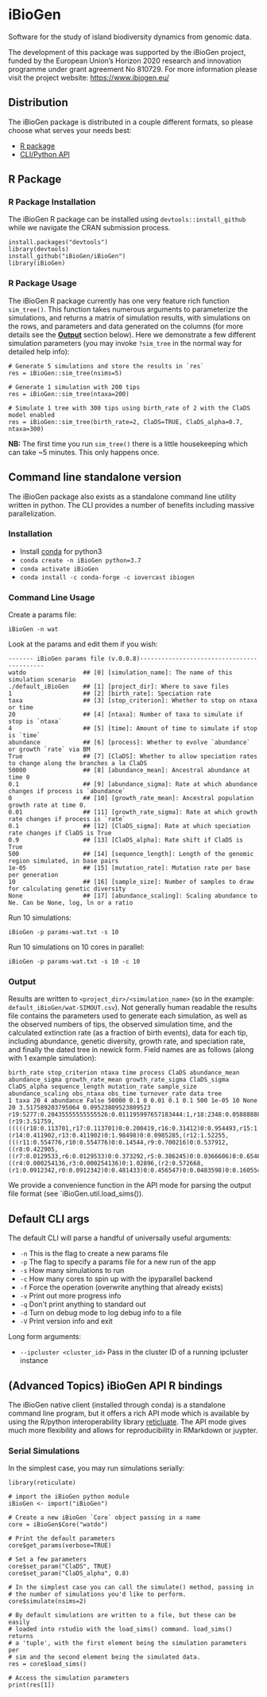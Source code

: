 
# iBioGen
Software for the study of island biodiversity dynamics from genomic data.

The development of this package was supported by the iBioGen project, funded
by the European Union’s Horizon 2020 research and innovation programme under
grant agreement No 810729. For more information please visit the project
website: https://www.ibiogen.eu/

## Distribution
The iBioGen package is distributed in a couple different formats, so please
choose what serves your needs best:
 * [R package](#r-package)
 * [CLI/Python API](#command-line-standalone-version)

## R Package

### R Package Installation
The iBioGen R package can be installed using `devtools::install_github` while
we navigate the CRAN submission process.

```
install.packages("devtools")
library(devtools)
install_github("iBioGen/iBioGen")
library(iBioGen)
```

### R Package Usage
The iBioGen R package currently has one very feature rich function `sim_tree()`.
This function takes numerous arguments to parameterize the simulations, and
returns a matrix of simulation results, with simulations on the rows, and parameters
and data generated on the columns (for more details see the **[Output](#output)**
section below). Here we demonstrate a few different simulation parameters (you may
invoke `?sim_tree` in the normal way for detailed help info):

```
# Generate 5 simulations and store the results in `res`
res = iBioGen::sim_tree(nsims=5)

# Generate 1 simulation with 200 tips
res = iBioGen::sim_tree(ntaxa=200)

# Simulate 1 tree with 300 tips using birth_rate of 2 with the ClaDS model enabled
res = iBioGen::sim_tree(birth_rate=2, ClaDS=TRUE, ClaDS_alpha=0.7, ntaxa=300)
```
**NB:** The first time you run `sim_tree()` there is a little housekeeping which
can take ~5 minutes. This only happens once.

## Command line standalone version
The iBioGen package also exists as a standalone command line utility written
in python. The CLI provides a number of benefits including massive parallelization.

### Installation

* Install [conda](https://docs.conda.io/en/latest/miniconda.html) for python3
* `conda create -n iBioGen python=3.7`
* `conda activate iBioGen`
* `conda install -c conda-forge -c iovercast ibiogen`

### Command Line Usage
Create a params file:

    iBioGen -n wat

Look at the params and edit them if you wish:

    ------- iBioGen params file (v.0.0.8)-------------------------------------------
    watdo                ## [0] [simulation_name]: The name of this simulation scenario
    ./default_iBioGen    ## [1] [project_dir]: Where to save files
    1                    ## [2] [birth_rate]: Speciation rate
    taxa                 ## [3] [stop_criterion]: Whether to stop on ntaxa or time
    20                   ## [4] [ntaxa]: Number of taxa to simulate if stop is `ntaxa`
    4                    ## [5] [time]: Amount of time to simulate if stop is `time`
    abundance            ## [6] [process]: Whether to evolve `abundance` or growth `rate` via BM
    True                 ## [7] [ClaDS]: Whether to allow speciation rates to change along the branches a la ClaDS
    50000                ## [8] [abundance_mean]: Ancestral abundance at time 0
    0.1                  ## [9] [abundance_sigma]: Rate at which abundance changes if process is `abundance`
    0                    ## [10] [growth_rate_mean]: Ancestral population growth rate at time 0.
    0.01                 ## [11] [growth_rate_sigma]: Rate at which growth rate changes if process is `rate`
    0.1                  ## [12] [ClaDS_sigma]: Rate at which speciation rate changes if ClaDS is True
    0.9                  ## [13] [ClaDS_alpha]: Rate shift if ClaDS is True
    500                  ## [14] [sequence_length]: Length of the genomic region simulated, in base pairs
    1e-05                ## [15] [mutation_rate]: Mutation rate per base per generation
    10                   ## [16] [sample_size]: Number of samples to draw for calculating genetic diversity
    None                 ## [17] [abundance_scaling]: Scaling abundance to Ne. Can be None, log, ln or a ratio

Run 10 simulations:

    iBioGen -p params-wat.txt -s 10

Run 10 simulations on 10 cores in parallel:

    iBioGen -p params-wat.txt -s 10 -c 10

### Output
Results are written to `<project_dir>/<simulation_name>` (so in the example:
`default_iBioGen/wat-SIMOUT.csv`). Not generally human readable the results
file contains the parameters used to generate each simulation, as well as the
observed numbers of tips, the observed simulation time, and the calculated
extinction rate (as a fraction of birth events), data for each tip, including
abundance, genetic diversity, growth rate, and speciation rate, and finally
the dated tree in newick form. Field names are as follows (along with 1
example simulation):

    birth_rate stop_criterion ntaxa time process ClaDS abundance_mean abundance_sigma growth_rate_mean growth_rate_sigma ClaDS_sigma ClaDS_alpha sequence_length mutation_rate sample_size abundance_scaling obs_ntaxa obs_time turnover_rate data tree
    1 taxa 20 4 abundance False 50000 0.1 0 0.01 0.1 0.1 500 1e-05 10 None 20 3.517589203795064 0.09523809523809523 r19:5277:0.20435555555555526:0.011195997657183444:1,r18:2348:0.05888888888888879:0.010817643664283555:1,r17:3445:0.1972000000000004:0.00976585185590869:1,r16:977:0.11759999999999997:0.00956274991175375:1,r15:61:0.0031999999999999997:0.011362725225983333:1,r14:16539:0.4827111111111095:0.017471769225183797:1,r13:23182:0.6710666666666577:0.021756148739551756:1,r12:348:0.005466666666666666:0.02736456054653283:1,r11:515:0.0124:0.03659168443387108:1,r10:2466:0.04511111111111108:0.03861433944456937:1,r9:52:0.001911111111111111:0.04392777318481233:1,r8:357:0.009111111111111113:0.027613860772168673:1,r7:15:0.0:0.025752062822845163:1,r6:36:0.0008:0.02570337859771903:1,r5:4:0.0:0.02775490802853657:1,r4:402:0.01315555555555556:0.03211086569690778:1,r3:492:0.015644444444444443:0.03210550065408781:1,r2:63:0.005777777777777779:0.027595814541259815:1,r1:21:0.002888888888888889:0.03269135509654675:1,r0:14:0.0013333333333333335:0.03347975613277858:1 (r19:3.51759,(((((r18:0.113701,r17:0.113701)0:0.200419,r16:0.31412)0:0.954493,r15:1.26861)0:1.12827,(r14:0.411902,r13:0.411902)0:1.98498)0:0.0985285,(r12:1.52255,(((r11:0.554776,r10:0.554776)0:0.14544,r9:0.700216)0:0.537912,((r8:0.422905,((r7:0.0129533,r6:0.0129533)0:0.373292,r5:0.386245)0:0.0366606)0:0.654669,((r4:0.000254136,r3:0.000254136)0:1.02896,(r2:0.572668,(r1:0.0912342,r0:0.0912342)0:0.481433)0:0.456547)0:0.0483598)0:0.160554)0:0.284423)0:0.972855)0:1.02218);

We provide a convenience function in the API mode for parsing the output file
format (see `iBioGen.util.load_sims()).

## Default CLI args
The default CLI will parse a handful of universally useful arguments:
* `-n`  This is the flag to create a new params file
* `-p`  The flag to specify a params file for a new run of the app
* `-s`  How many simulations to run
* `-c`  How many cores to spin up with the ipyparallel backend
* `-f`  Force the operation (overwrite anything that already exists)
* `-v`  Print out more progress info
* `-q`  Don't print anything to standard out
* `-d`  Turn on debug mode to log debug info to a file
* `-V`  Print version info and exit

Long form arguments:

* `--ipcluster <cluster_id>`    Pass in the cluster ID of a running ipcluster instance

## (Advanced Topics) iBioGen API R bindings
The iBioGen native client (installed through conda) is a standalone command line
program, but it offers a rich API mode which is available by using the R/python
interoperability library [reticluate](https://rstudio.github.io/reticulate/).
The API mode gives much more flexibility and allows for reproducibility in
RMarkdown or juypter.

### Serial Simulations
In the simplest case, you may run simulations serially:

    library(reticulate)

    # import the iBioGen python module
    iBioGen <- import("iBioGen")

    # Create a new iBioGen `Core` object passing in a name
    core = iBioGen$Core("watdo")

    # Print the default parameters
    core$get_params(verbose=TRUE)

    # Set a few parameters
    core$set_param("ClaDS", TRUE)
    core$set_param("ClaDS_alpha", 0.8)

    # In the simplest case you can call the simulate() method, passing in
    # the number of simulations you'd like to perform.
    core$simulate(nsims=2)

    # By default simulations are written to a file, but these can be easily
    # loaded into rstudio with the load_sims() command. load_sims() returns
    # a 'tuple', with the first element being the simulation parameters per
    # sim and the second element being the simulated data.
    res = core$load_sims()

    # Access the simulation parameters
    print(res[1])

